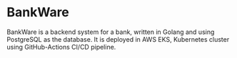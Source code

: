 # BankWare
BankWare is a backend system for a bank, written in Golang and using PostgreSQL as the database. It is deployed in AWS EKS, Kubernetes cluster using GitHub-Actions CI/CD pipeline.
